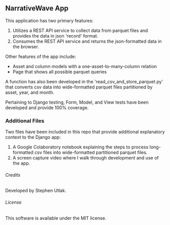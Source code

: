 ## NarrativeWave App
 
This application has two primary features:
1. Utilizes a REST API service to collect data from parquet files and provides the data in json 'record' format.
2. Consumes the REST API service and returns the json-formatted data in the browser.

Other features of the app include:
* Asset and column models with a one-asset-to-many-column  relation
* Page that shows all possible parquet queries

A function has also been developed in the 'read_csv_and_store_parquet.py' that converts csv data into wide-formatted parquet files partitioned by asset, year, and month.

Pertaining to Django testing, Form, Model, and View tests have been developed and provide 100% coverage.

### Additional Files

Two files have been included in this repo that provide additional explanatory context to the Django app:

1. A Google Colaboratory notebook explaining the steps to process long-formatted csv files into wide-formatted partitioned parquet files.
2. A screen capture video where I walk through development and use of the app.

###### Credits

Developed by Stephen Utlak.

###### License

This software is available under the MIT license.